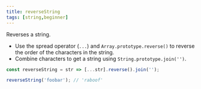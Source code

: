 ```yaml
---
title: reverseString
tags: [string,beginner]
---
```


Reverses a string.

- Use the spread operator (`...`) and `Array.prototype.reverse()` to reverse the order of the characters in the string.
- Combine characters to get a string using `String.prototype.join('')`.

```js
const reverseString = str => [...str].reverse().join('');
```

```js
reverseString('foobar'); // 'raboof'
```
